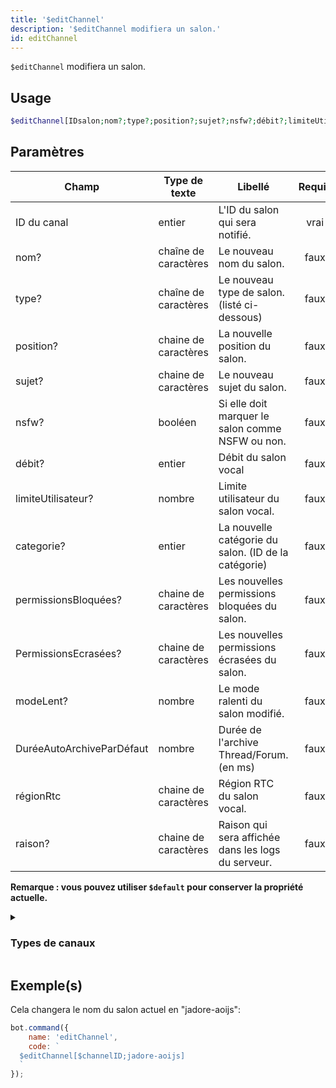 ```yaml
---
title: '$editChannel'
description: '$editChannel modifiera un salon.'
id: editChannel
---
```


`$editChannel` modifiera un salon.

## Usage

```php
$editChannel[IDsalon;nom?;type?;position?;sujet?;nsfw?;débit?;limiteUtilisateur?;catégorie?;permissionsBloquées?;permissionEcrasées?;modeLent?;duréeAutoArchiveParDéfaut?;régionRtc?;raison?]
```

## Paramètres

| Champ                     | Type de texte        | Libellé                                              | Requis |
| ------------------------- | -------------------- | ---------------------------------------------------- |:------:|
| ID du canal               | entier               | L'ID du salon qui sera notifié.                      |  vrai  |
| nom?                      | chaîne de caractères | Le nouveau nom du salon.                             |  faux  |
| type?                     | chaîne de caractères | Le nouveau type de salon. (listé ci-dessous)         |  faux  |
| position?                 | chaine de caractères | La nouvelle position du salon.                       |  faux  |
| sujet?                    | chaine de caractères | Le nouveau sujet du salon.                           |  faux  |
| nsfw?                     | booléen              | Si elle doit marquer le salon comme NSFW ou non.     |  faux  |
| débit?                    | entier               | Débit du salon vocal                                 |  faux  |
| limiteUtilisateur?        | nombre               | Limite utilisateur du salon vocal.                   |  faux  |
| categorie?                | entier               | La nouvelle catégorie du salon. (ID de la catégorie) |  faux  |
| permissionsBloquées?      | chaine de caractères | Les nouvelles permissions bloquées du salon.         |  faux  |
| PermissionsEcrasées?      | chaine de caractères | Les nouvelles permissions écrasées du salon.         |  faux  |
| modeLent?                 | nombre               | Le mode ralenti du salon modifié.                    |  faux  |
| DuréeAutoArchiveParDéfaut | nombre               | Durée de l'archive Thread/Forum. (en ms)             |  faux  |
| régionRtc                 | chaine de caractères | Région RTC du salon vocal.                           |  faux  |
| raison?                   | chaine de caractères | Raison qui sera affichée dans les logs du serveur.   |  faux  |

**Remarque : vous pouvez utiliser `$default` pour conserver la propriété actuelle.**

<details>
  <summary><h3> Types de canaux </h3></summary>

| Type de canal    |                |
| ---------------- | -------------- |
| Salon textuel    | Texte du texte |
| Salon vocal      | Voix           |
| Catégorie        | Catégorie      |
| Canal d'Etape    | Étape          |
| Sujet privé      | Sujet privé    |
| Fil public       | PublicThread   |
| Forums           | Forums         |
| Fil d'annonce    | Fil d'annonce  |
| Chaîne d'annonce | Annonce        |

Remarque : tous les types de canaux sont **sensibles à la casse**.

</details>

## Exemple(s)

Cela changera le nom du salon actuel en "jadore-aoijs":

```javascript
bot.command({
    name: 'editChannel',
    code: `
  $editChannel[$channelID;jadore-aoijs]
  `
});
```